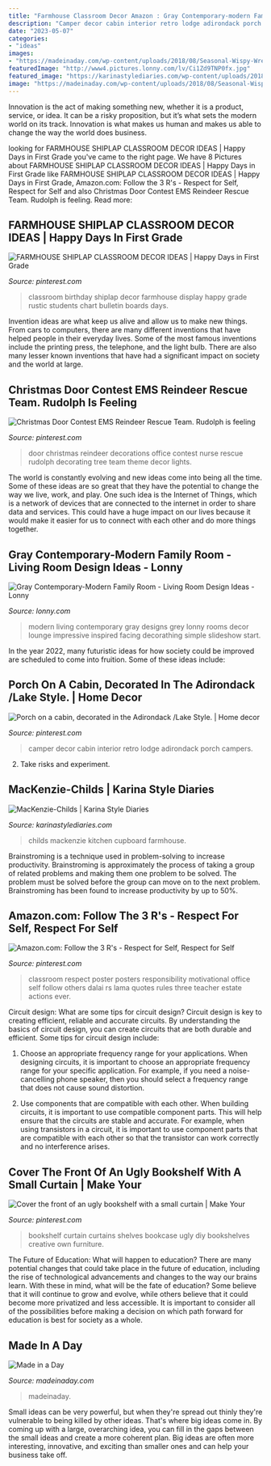 ```yaml
---
title: "Farmhouse Classroom Decor Amazon : Gray Contemporary-modern Family Room"
description: "Camper decor cabin interior retro lodge adirondack porch campers"
date: "2023-05-07"
categories:
- "ideas"
images:
- "https://madeinaday.com/wp-content/uploads/2018/08/Seasonal-Wispy-Wreaths-Fall-to-Winter.jpg"
featuredImage: "http://www4.pictures.lonny.com/lv/Ci1Zd9TNP0fx.jpg"
featured_image: "https://karinastylediaries.com/wp-content/uploads/2018/09/MacKenzie-Childs-25-of-28.jpg"
image: "https://madeinaday.com/wp-content/uploads/2018/08/Seasonal-Wispy-Wreaths-Fall-to-Winter.jpg"
---
```



Innovation is the act of making something new, whether it is a product, service, or idea. It can be a risky proposition, but it’s what sets the modern world on its track. Innovation is what makes us human and makes us able to change the way the world does business.

	

		
looking for FARMHOUSE SHIPLAP CLASSROOM DECOR IDEAS | Happy Days in First Grade you've came to the right page. We have 8 Pictures about FARMHOUSE SHIPLAP CLASSROOM DECOR IDEAS | Happy Days in First Grade like FARMHOUSE SHIPLAP CLASSROOM DECOR IDEAS | Happy Days in First Grade, Amazon.com: Follow the 3 R&#039;s - Respect for Self, Respect for Self and also Christmas Door Contest EMS Reindeer Rescue Team. Rudolph is feeling. Read more:
		
    
## FARMHOUSE SHIPLAP CLASSROOM DECOR IDEAS | Happy Days In First Grade

<img loading=lazy src="https://i.pinimg.com/736x/f8/ab/54/f8ab54cefd9c92339a537cab03a1e693.jpg" onerror="this.onerror=null;this.src='https://tse2.mm.bing.net/th?id=OIP.rAbGu1QdSdYI77quZ4rknAHaHa&amp;pid=15.1';" alt="FARMHOUSE SHIPLAP CLASSROOM DECOR IDEAS | Happy Days in First Grade">

_Source: pinterest.com_

>classroom birthday shiplap decor farmhouse display happy grade rustic students chart bulletin boards days. 

	

Invention ideas are what keep us alive and allow us to make new things. From cars to computers, there are many different inventions that have helped people in their everyday lives. Some of the most famous inventions include the printing press, the telephone, and the light bulb. There are also many lesser known inventions that have had a significant impact on society and the world at large.

    
## Christmas Door Contest EMS Reindeer Rescue Team. Rudolph Is Feeling

<img loading=lazy src="https://i.pinimg.com/originals/9b/74/19/9b7419a123b189f75ec8da4fff37327f.jpg" onerror="this.onerror=null;this.src='https://tse1.mm.bing.net/th?id=OIP.TI1a68TKeZo6EmyOF4xDPwHaNX&amp;pid=15.1';" alt="Christmas Door Contest EMS Reindeer Rescue Team. Rudolph is feeling">

_Source: pinterest.com_

>door christmas reindeer decorations office contest nurse rescue rudolph decorating tree team theme decor lights. 

	

The world is constantly evolving and new ideas come into being all the time. Some of these ideas are so great that they have the potential to change the way we live, work, and play. One such idea is the Internet of Things, which is a network of devices that are connected to the internet in order to share data and services. This could have a huge impact on our lives because it would make it easier for us to connect with each other and do more things together.

    
## Gray Contemporary-Modern Family Room - Living Room Design Ideas - Lonny

<img loading=lazy src="http://www4.pictures.lonny.com/lv/Ci1Zd9TNP0fx.jpg" onerror="this.onerror=null;this.src='https://tse2.mm.bing.net/th?id=OIP.e_O6OR4CIA4Hc2N3mUWabwHaKW&amp;pid=15.1';" alt="Gray Contemporary-Modern Family Room - Living Room Design Ideas - Lonny">

_Source: lonny.com_

>modern living contemporary gray designs grey lonny rooms decor lounge impressive inspired facing decorathing simple slideshow start. 

	

In the year 2022, many futuristic ideas for how society could be improved are scheduled to come into fruition. Some of these ideas include: 

    
## Porch On A Cabin, Decorated In The Adirondack /Lake Style. | Home Decor

<img loading=lazy src="https://i.pinimg.com/736x/40/f3/cf/40f3cfc9b86f5b1dbd33407d705a0e89.jpg" onerror="this.onerror=null;this.src='https://tse4.mm.bing.net/th?id=OIP.VDlibtt8fWWvC_SCgOFA9QHaJ3&amp;pid=15.1';" alt="Porch on a cabin, decorated in the Adirondack /Lake Style. | Home decor">

_Source: pinterest.com_

>camper decor cabin interior retro lodge adirondack porch campers. 

	

2. Take risks and experiment.

    
## MacKenzie-Childs | Karina Style Diaries

<img loading=lazy src="https://karinastylediaries.com/wp-content/uploads/2018/09/MacKenzie-Childs-25-of-28.jpg" onerror="this.onerror=null;this.src='https://tse3.mm.bing.net/th?id=OIP.3JN-IyVkwihBEdqQfYXRwwHaLG&amp;pid=15.1';" alt="MacKenzie-Childs | Karina Style Diaries">

_Source: karinastylediaries.com_

>childs mackenzie kitchen cupboard farmhouse. 

	

Brainstroming is a technique used in problem-solving to increase productivity. Brainstroming is approximately the process of taking a group of related problems and making them one problem to be solved. The problem must be solved before the group can move on to the next problem. Brainstroming has been found to increase productivity by up to 50%.

    
## Amazon.com: Follow The 3 R&#039;s - Respect For Self, Respect For Self

<img loading=lazy src="https://i.pinimg.com/736x/bc/03/b2/bc03b2b9a67d4c179f8d87efdd0290d4--classroom-motivational-posters-classroom-posters.jpg" onerror="this.onerror=null;this.src='https://tse3.mm.bing.net/th?id=OIP.-dREDGCsaqQboTUj-tdSowAAAA&amp;pid=15.1';" alt="Amazon.com: Follow the 3 R&#039;s - Respect for Self, Respect for Self">

_Source: pinterest.com_

>classroom respect poster posters responsibility motivational office self follow others dalai rs lama quotes rules three teacher estate actions ever. 

	

Circuit design: What are some tips for circuit design?
Circuit design is key to creating efficient, reliable and accurate circuits. By understanding the basics of circuit design, you can create circuits that are both durable and efficient. Some tips for circuit design include:
1. Choose an appropriate frequency range for your applications. When designing circuits, it is important to choose an appropriate frequency range for your specific application. For example, if you need a noise-cancelling phone speaker, then you should select a frequency range that does not cause sound distortion.

2. Use components that are compatible with each other. When building circuits, it is important to use compatible component parts. This will help ensure that the circuits are stable and accurate. For example, when using transistors in a circuit, it is important to use component parts that are compatible with each other so that the transistor can work correctly and no interference arises.


    
## Cover The Front Of An Ugly Bookshelf With A Small Curtain | Make Your

<img loading=lazy src="https://s-media-cache-ak0.pinimg.com/736x/23/71/93/2371935cf4a8c13cb83b848df6fe05c5.jpg" onerror="this.onerror=null;this.src='https://tse3.mm.bing.net/th?id=OIP.DByV80xGedomjsnms1lOzgHaJ3&amp;pid=15.1';" alt="Cover the front of an ugly bookshelf with a small curtain | Make Your">

_Source: pinterest.com_

>bookshelf curtain curtains shelves bookcase ugly diy bookshelves creative own furniture. 

	

The Future of Education: What will happen to education?
There are many potential changes that could take place in the future of education, including the rise of technological advancements and changes to the way our brains learn. With these in mind, what will be the fate of education? Some believe that it will continue to grow and evolve, while others believe that it could become more privatized and less accessible. It is important to consider all of the possibilities before making a decision on which path forward for education is best for society as a whole.

    
## Made In A Day

<img loading=lazy src="https://madeinaday.com/wp-content/uploads/2018/08/Seasonal-Wispy-Wreaths-Fall-to-Winter.jpg" onerror="this.onerror=null;this.src='https://tse2.mm.bing.net/th?id=OIP.ii2OCNFT93bm_f_cqFUXUwHaNl&amp;pid=15.1';" alt="Made in a Day">

_Source: madeinaday.com_

>madeinaday. 

	

Small ideas can be very powerful, but when they're spread out thinly they're vulnerable to being killed by other ideas. That's where big ideas come in. By coming up with a large, overarching idea, you can fill in the gaps between the small ideas and create a more coherent plan. Big ideas are often more interesting, innovative, and exciting than smaller ones and can help your business take off.

